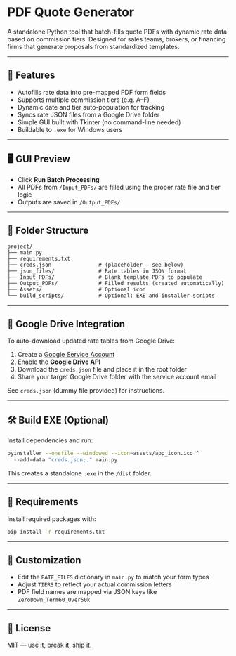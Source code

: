 # PDF Quote Generator

A standalone Python tool that batch-fills quote PDFs with dynamic rate data based on commission tiers. Designed for sales teams, brokers, or financing firms that generate proposals from standardized templates.

---

## 🚀 Features

- Autofills rate data into pre-mapped PDF form fields
- Supports multiple commission tiers (e.g. A–F)
- Dynamic date and tier auto-population for tracking
- Syncs rate JSON files from a Google Drive folder
- Simple GUI built with Tkinter (no command-line needed)
- Buildable to `.exe` for Windows users

---

## 🖥️ GUI Preview

- Click **Run Batch Processing**
- All PDFs from `/Input_PDFs/` are filled using the proper rate file and tier logic
- Outputs are saved in `/Output_PDFs/`

---

## 📁 Folder Structure

```plaintext
project/
├── main.py
├── requirements.txt
├── creds.json               # (placeholder — see below)
├── json_files/              # Rate tables in JSON format
├── Input_PDFs/              # Blank template PDFs to populate
├── Output_PDFs/             # Filled results (created automatically)
├── Assets/                  # Optional icon
└── build_scripts/           # Optional: EXE and installer scripts
```

---

## 🔐 Google Drive Integration

To auto-download updated rate tables from Google Drive:

1. Create a [Google Service Account](https://console.cloud.google.com/)
2. Enable the **Google Drive API**
3. Download the `creds.json` file and place it in the root folder
4. Share your target Google Drive folder with the service account email

See `creds.json` (dummy file provided) for instructions.

---

## 🛠️ Build EXE (Optional)

Install dependencies and run:

```bash
pyinstaller --onefile --windowed --icon=assets/app_icon.ico ^
  --add-data "creds.json;." main.py
```

This creates a standalone `.exe` in the `/dist` folder.

---

## 🧪 Requirements

Install required packages with:

```bash
pip install -r requirements.txt
```

---

## 📝 Customization

- Edit the `RATE_FILES` dictionary in `main.py` to match your form types
- Adjust `TIERS` to reflect your actual commission letters
- PDF field names are mapped via JSON keys like `ZeroDown_Term60_Over50k`

---

## 📄 License

MIT — use it, break it, ship it.
